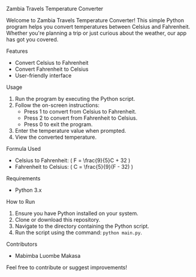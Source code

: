 Zambia Travels Temperature Converter

Welcome to Zambia Travels Temperature Converter! This simple Python program helps you convert temperatures between Celsius and Fahrenheit. Whether you're planning a trip or just curious about the weather, our app has got you covered.

Features
- Convert Celsius to Fahrenheit
- Convert Fahrenheit to Celsius
- User-friendly interface

Usage
1. Run the program by executing the Python script.
2. Follow the on-screen instructions:
   - Press 1 to convert from Celsius to Fahrenheit.
   - Press 2 to convert from Fahrenheit to Celsius.
   - Press 0 to exit the program.
3. Enter the temperature value when prompted.
4. View the converted temperature.

Formula Used
- Celsius to Fahrenheit: \( F = \frac{9}{5}C + 32 \)
- Fahrenheit to Celsius: \( C = \frac{5}{9}(F - 32) \)

Requirements
- Python 3.x

How to Run
1. Ensure you have Python installed on your system.
2. Clone or download this repository.
3. Navigate to the directory containing the Python script.
4. Run the script using the command: `python main.py`.

Contributors
- Mabimba Luombe Makasa

Feel free to contribute or suggest improvements!

